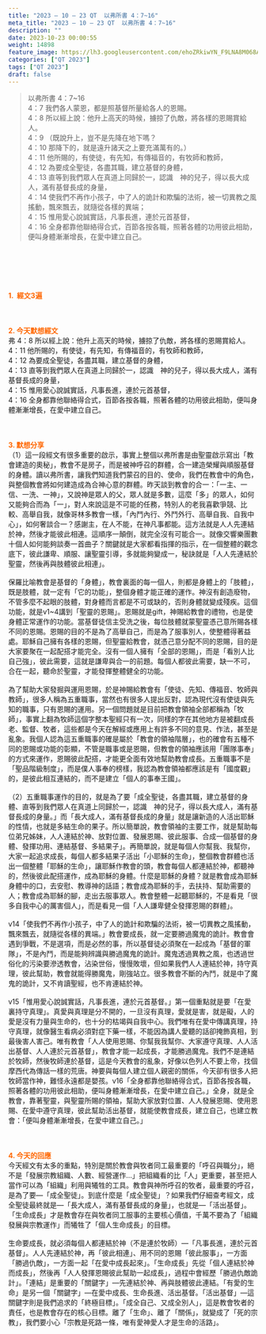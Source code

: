 ```yaml
---
title: "2023 – 10 – 23 QT  以弗所書 4：7~16"
meta_title: "2023 – 10 – 23 QT  以弗所書 4：7~16"
description: ""
date: 2023-10-23 00:00:55
weight: 14898
feature_image: https://lh3.googleusercontent.com/ehoZRkiwYN_F9LNA8M068AYxt73EavCZno-PD1cJRuf5BbSkQVUWr3gNEbt5kSs28Pb_Elg17kSrtf9ybWvojWoMV6I4tPM3vGRGDq6GkKkPdL2Gut4QAIw4-uykKUAtNiKgQKntvsU=w800
categories: ["QT 2023"]
tags: ["QT 2023"]
draft: false
---
```


<blockquote>以弗所書 4：7~16<br />
4：7 我們各人蒙恩，都是照基督所量給各人的恩賜。<br />
4：8 所以經上說：他升上高天的時候，擄掠了仇敵，將各樣的恩賜賞給人。<br />
4：9 （既說升上，豈不是先降在地下嗎？<br />
4：10 那降下的，就是遠升諸天之上要充滿萬有的。）<br />
4：11 他所賜的，有使徒，有先知，有傳福音的，有牧師和教師，<br />
4：12 為要成全聖徒，各盡其職，建立基督的身體，<br />
4：13 直等到我們眾人在真道上同歸於一，認識　神的兒子，得以長大成人，滿有基督長成的身量，<br />
4：14 使我們不再作小孩子，中了人的詭計和欺騙的法術，被一切異教之風搖動，飄來飄去，就隨從各樣的異端；<br />
4：15 惟用愛心說誠實話，凡事長進，連於元首基督，<br />
4：16 全身都靠他聯絡得合式，百節各按各職，照著各體的功用彼此相助，便叫身體漸漸增長，在愛中建立自己。</blockquote><br />
&nbsp;<br />
<br />
&nbsp;<br />
<br />
<span style="color: #ff6600;"><strong>1.  經文3遍</strong></span><br />
<br />
&nbsp;<br />
<br />
<span style="color: #ff6600;"><strong>2. 今天默想經文<br />
</strong></span>弗 4：8 所以經上說：他升上高天的時候，擄掠了仇敵，將各樣的恩賜賞給人。<br />
4：11 他所賜的，有使徒，有先知，有傳福音的，有牧師和教師，<br />
4：12 為要成全聖徒，各盡其職，建立基督的身體，<br />
4：13 直等到我們眾人在真道上同歸於一，認識　神的兒子，得以長大成人，滿有基督長成的身量，<br />
4：15 惟用愛心說誠實話，凡事長進，連於元首基督，<br />
4：16 全身都靠他聯絡得合式，百節各按各職，照著各體的功用彼此相助，便叫身體漸漸增長，在愛中建立自己。<br />
<br />
&nbsp;<br />
<br />
<strong><span style="color: #ff6600;">3. 默想分享<br />
</span></strong>（1）這一段經文有很多重要的啟示，事實上整個以弗所書是由聖靈啟示寫出「教會建造的奧秘」，教會不是房子，而是被神呼召的群體，合一建造榮耀與順服基督的身體。讀以弗所書，讓我們知道我們蒙召的目的、使命，我們在教會中的角色，與整個教會將如何建造成為合神心意的群體。昨天談到教會的合一：「一主、一信、一洗、一神」，又說神是眾人的父，眾人就是多數，這麼「多」的眾人，如何又能夠合而為「一」，對人來說這是不可能的任務，特別人的老我喜歡爭競、比較、高舉自我，就像哥林多教會一樣，「內鬥內行、外鬥外行、高舉自我、自我中心」，如何奢談合一？感謝主，在人不能，在神凡事都能。這方法就是人人先連結於神，然後才能彼此相連。這順序一顛倒，就完全沒有可能合一。就像交響樂團數十個人如何能夠談奏一首曲子？關鍵就是大家都看指揮的指示，在一個整體的觀念底下，彼此謙卑、順服、讓聖靈引導，多就能夠變成一，秘訣就是「人人先連結於聖靈，然後再與肢體彼此相連」。<br />
<br />
保羅比喻教會是基督的「身體」，教會裏面的每一個人，則都是身體上的「肢體」，既是肢體，就一定有「它的功能」，整個身體才能正確的運作。神沒有創造廢物，不管多麼不起眼的肢體，對身體而言都是不可或缺的，否則身體就變成殘疾。這個功能，就是v1~4講到「聖靈的恩賜」。恩賜就是gift，神賜給教會的禮物，也是使身體正常運作的功能。當基督徒信主受洗之後，每位肢體就蒙聖靈憑己意所賜各樣不同的恩賜。恩賜的目的不是為了高舉自己，而是為了服事別人，使整體得著益處。耶穌自己擁有各樣的恩賜，但聖靈給教會，就憑己意分配不同的恩賜，目的是大家要聚在一起配搭才能完全。沒有一個人擁有「全部的恩賜」，而是「看別人比自己強」，彼此需要，這就是謙卑與合一的前題。每個人都彼此需要，缺一不可，合在一起，聽命於聖靈，才能發揮整體健全的功能。<br />
<br />
為了幫助大家發掘與運用恩賜，於是神賜給教會有「使徒、先知、傳福音、牧師與教師」，很多人稱為五重職事，當然也有很多人提出反對，認為現代沒有使徒與先知的職事，只有恩賜的運用。另一個問題就是目前把教會領袖全部都稱為「牧師」，事實上翻為牧師這個字整本聖經只有一次，同樣的字在其他地方是被翻成長老、監督、牧者，這些都是今天在解經或應用上有許多不同的意見、作法，甚至是亂象。我個人認為這五重職事的確是屬於「教會的領袖階層」，也的確會有五種不同的恩賜或功能的彰顯，不管是職事或是恩賜，但教會的領袖應該用「團隊事奉」的方式來運作，恩賜彼此配搭，才能更全面有效地幫助教會成長。五重職事不是「聖品階級制度」，而是僕人事奉的榜樣，我認為教會領袖都應該是有「國度觀」的，是彼此相互連結的，而不是建立「個人的事奉王國」。<br />
<br />
（2）五重職事運作的目的，就是為了要「成全聖徒，各盡其職，建立基督的身體、直等到我們眾人在真道上同歸於一，認識　神的兒子，得以長大成人，滿有基督長成的身量。」而「長大成人，滿有基督長成的身量」就是讓新造的人活出耶穌的性情，也就是多結生命的果子。所以簡單說，教會領袖的主要工作，就是幫助每位弟兄姊妹，人人連結於神、放對位置、發展恩賜、彼此服事、合成一個基督的身體、發揮功用、連結基督、多結果子」。再簡單說，就是每個人你幫我、我幫你，大家一起追求成長，每個人都多結果子活出「小耶穌的生命」，整個教會群體也活出一個整體「耶穌的生命」，讓耶穌作教會的頭，教會每個人都連結於神，都聽神的，然後彼此配搭運作，成為耶穌的身體。什麼是耶穌的身體？就是教會成為耶穌身體中的口，去安慰、教導神的話語；教會成為耶穌的手，去扶持、幫助需要的人；教會成為耶穌的腳，走出去服事眾人。教會整體一起聽耶穌的，不是看見「很多自我中心的厲害個人」，而是看見一個「人人謙卑健全發揮恩賜的群體」。<br />
<br />
v14「使我們不再作小孩子，中了人的詭計和欺騙的法術，被一切異教之風搖動，飄來飄去，就隨從各樣的異端。」教會要成長，就一定要勝過魔鬼的詭計。教會會遇到爭戰，不是選項，而是必然的事，所以基督徒必須聚在一起成為「基督的軍隊」，不是內鬥，而是能夠辨識與勝過魔鬼的詭計。魔鬼透過異教之風，也透過世俗化的污染要滲透教會，沾染世俗，慢慢敗壞，但如果我們人人連結於神，持守真理，彼此幫助，教會就能得勝魔鬼，剛強站立。很多教會不斷的內鬥，就是中了魔鬼的詭計，又不肯讀聖經，也不肯連結於神。<br />
<br />
v15「惟用愛心說誠實話，凡事長進，連於元首基督。」第一個重點就是要「在愛裏持守真理」。真愛與真理是分不開的，一旦沒有真理，愛就是害，就是礙，人的愛是沒有力量與生命的，也十分的枯竭與自我中心。我們唯有在愛中傳講真理，持守真理，就像醫生看病必須對症下藥一樣，不能因為講人愛聽的話卻掩飾真相，到最後害人害己。唯有教會「人人使用恩賜、你幫我我幫你、大家遵守真理、人人活出基督、人人連於元首基督」，教會才能一起成長，才能勝過魔鬼。我們不是連結於牧師，然後牧師連於基督，這是今天教會的亂象，好像以色列人不要上帝，找個摩西代為傳話一樣的荒唐。神要與每個人建立個人親密的關係，今天卻有很多人把牧師當作神，難怪永遠都是嬰孩。v16「全身都靠他聯絡得合式，百節各按各職，照著各體的功用彼此相助，便叫身體漸漸增長，在愛中建立自己。」全身，就是全教會，靠著聖靈，與聖靈所賜的領袖，幫助大家放對位置、人人發展恩賜、使用恩賜、在愛中遵守真理，彼此幫助活出基督，就能使教會成長，建立自己，也建立教會：「便叫身體漸漸增長，在愛中建立自己。」<br />
<br />
&nbsp;<br />
<br />
<strong style="font-size: inherit;"><span style="color: #ff6600;">4. 今天的回應<br />
</span></strong>今天經文有太多的重點，特別是關於教會與牧者同工最重要的「呼召與職分」，絕不是「發展宗教組織、人數、經營運作…」把組織看的比「人」更重要，甚至把人當作可以為「組織」利用與犧牲的工具。教會與神所呼召的牧者，最重要的呼召，是為了要—「成全聖徒」。到底什麼是「成全聖徒」？如果我們仔細查考經文，成全聖徒最終就是—「長大成人，滿有基督長成的身量」，也就是—「活出基督」。「生命成長」才是教會存在與牧者同工服事的主要核心價值，千萬不要為了「組織發展與宗教運作」而犧牲了「個人生命成長」的目標。<br />
<br />
生命要成長，就必須每個人都連結於神（不是連於牧師）—「凡事長進，連於元首基督」。人人先連結於神，再「彼此相連」、用不同的恩賜「彼此服事」，一方面「勝過仇敵」，一方面一起「在愛中成長起來」。「生命成長」先從「個人連結於神而成長」，然後再「人人發揮恩賜彼此幫助一起成長」，過程中會經歷「勝過仇敵詭計」。「連結」是重要的「關鍵字」—先連結於神、再與肢體彼此連結。「有愛的生命」是另一個「關鍵字」—在愛中成長、生命長進、活出基督。「活出基督」—這關鍵字<span style="font-size: inherit;">則是我們追求的「終極目標」。「成全自己、又成全別人」，這是教會牧者的責任，也是教會存在的核心目標。離了「生命」、離了「關係」，就變成了「死的宗教」，我們要小心「宗教是死路一條，唯有愛神愛人才是生命的活路」。</span><br />
<br />
<audio style="display: none;" controls="controls"></audio><br />
<br />
<audio style="display: none;" controls="controls"></audio><br />
<br />
<audio style="display: none;" controls="controls"></audio><br />
<br />
<audio style="display: none;" controls="controls"></audio><br />
<br />
<audio style="display: none;" controls="controls"></audio>
        